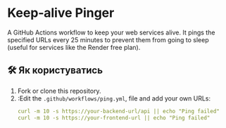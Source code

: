 # Keep‑alive Pinger

A GitHub Actions workflow to keep your web services alive. It pings the specified URLs every 25 minutes to prevent them from going to sleep (useful for services like the Render free plan).

## 🛠 Як користуватись

1. Fork or clone this repository.
2. :Edit the `.github/workflows/ping.yml`, file and add your own URLs:
   ```yaml
   curl -m 10 -s https://your-backend-url/api || echo "Ping failed"
   curl -m 10 -s https://your-frontend-url || echo "Ping failed"
